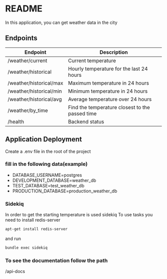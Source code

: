# README
In this application, you can get weather data in the city

## Endpoints

| Endpoint | Description |
| ------ | ------ |
| /weather/current | Current temperature|
| /weather/historical | Hourly temperature for the last 24 hours |
| /weather/historical/max | Maximum temperature in 24 hours |
| /weather/historical/min | Minimum temperature in 24 hours |
| /weather/historical/avg | Average temperature over 24 hours |
| /weather/by_time | Find the temperature closest to the passed time |
| /health | Backend status |


## Application Deployment
Create a .env file in the root of the project
### fill in the following data(example)
- DATABASE_USERNAME=postgres
- DEVELOPMENT_DATABASE=weather_db
- TEST_DATABASE=test_weather_db
- PRODUCTION_DATABASE=production_weather_db

### Sidekiq
In order to get the starting temperature is used sidekiq
To use tasks you need to install redis-server
```sh
apt-get install redis-server
```
and run
```sh
bundle exec sidekiq
```

### To see the documentation follow the path
/api-docs
